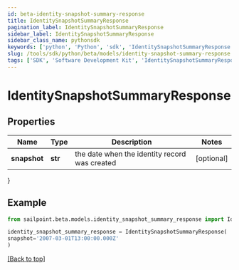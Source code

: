 ```yaml
---
id: beta-identity-snapshot-summary-response
title: IdentitySnapshotSummaryResponse
pagination_label: IdentitySnapshotSummaryResponse
sidebar_label: IdentitySnapshotSummaryResponse
sidebar_class_name: pythonsdk
keywords: ['python', 'Python', 'sdk', 'IdentitySnapshotSummaryResponse', 'BetaIdentitySnapshotSummaryResponse'] 
slug: /tools/sdk/python/beta/models/identity-snapshot-summary-response
tags: ['SDK', 'Software Development Kit', 'IdentitySnapshotSummaryResponse', 'BetaIdentitySnapshotSummaryResponse']
---
```


# IdentitySnapshotSummaryResponse


## Properties

Name | Type | Description | Notes
------------ | ------------- | ------------- | -------------
**snapshot** | **str** | the date when the identity record was created | [optional] 
}

## Example

```python
from sailpoint.beta.models.identity_snapshot_summary_response import IdentitySnapshotSummaryResponse

identity_snapshot_summary_response = IdentitySnapshotSummaryResponse(
snapshot='2007-03-01T13:00:00.000Z'
)

```
[[Back to top]](#) 

